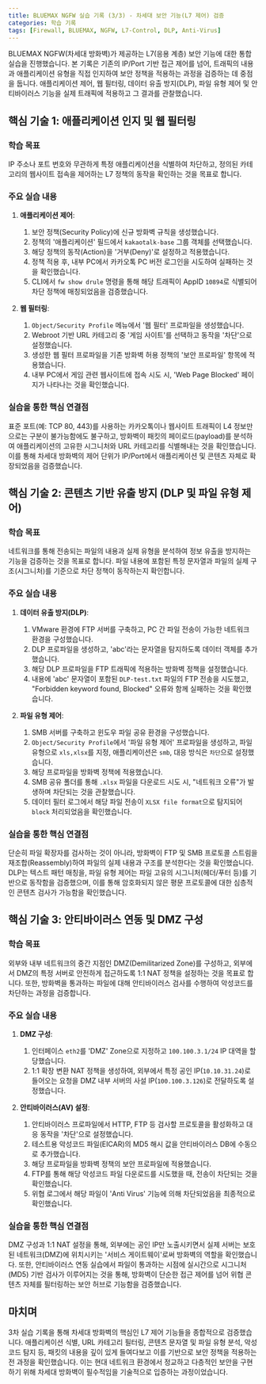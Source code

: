 ```yaml
---
title: BLUEMAX NGFW 실습 기록 (3/3) - 차세대 보안 기능(L7 제어) 검증
categories: 학습 기록
tags: [Firewall, BLUEMAX, NGFW, L7-Control, DLP, Anti-Virus]
---
```


BLUEMAX NGFW(차세대 방화벽)가 제공하는 L7(응용 계층) 보안 기능에 대한 통합 실습을 진행했습니다. 본 기록은 기존의 IP/Port 기반 접근 제어를 넘어, 트래픽의 내용과 애플리케이션 유형을 직접 인지하여 보안 정책을 적용하는 과정을 검증하는 데 중점을 둡니다. 애플리케이션 제어, 웹 필터링, 데이터 유출 방지(DLP), 파일 유형 제어 및 안티바이러스 기능을 실제 트래픽에 적용하고 그 결과를 관찰했습니다.

## 핵심 기술 1: 애플리케이션 인지 및 웹 필터링

### 학습 목표
IP 주소나 포트 번호와 무관하게 특정 애플리케이션을 식별하여 차단하고, 정의된 카테고리의 웹사이트 접속을 제어하는 L7 정책의 동작을 확인하는 것을 목표로 합니다.

### 주요 실습 내용
1.  **애플리케이션 제어**:
    1.  보안 정책(Security Policy)에 신규 방화벽 규칙을 생성했습니다.
    2.  정책의 '애플리케이션' 필드에서 `kakaotalk-base` 그룹 객체를 선택했습니다.
    3.  해당 정책의 동작(Action)을 '거부(Deny)'로 설정하고 적용했습니다.
    4.  정책 적용 후, 내부 PC에서 카카오톡 PC 버전 로그인을 시도하여 실패하는 것을 확인했습니다.
    5.  CLI에서 `fw show drule` 명령을 통해 해당 트래픽이 AppID `10894`로 식별되어 차단 정책에 매칭되었음을 검증했습니다.

2.  **웹 필터링**:
    1.  `Object/Security Profile` 메뉴에서 '웹 필터' 프로파일을 생성했습니다.
    2.  Webroot 기반 URL 카테고리 중 '게임 사이트'를 선택하고 동작을 '차단'으로 설정했습니다.
    3.  생성한 웹 필터 프로파일을 기존 방화벽 허용 정책의 '보안 프로파일' 항목에 적용했습니다.
    4.  내부 PC에서 게임 관련 웹사이트에 접속 시도 시, 'Web Page Blocked' 페이지가 나타나는 것을 확인했습니다.

### 실습을 통한 핵심 연결점
표준 포트(예: TCP 80, 443)를 사용하는 카카오톡이나 웹사이트 트래픽이 L4 정보만으로는 구분이 불가능함에도 불구하고, 방화벽이 패킷의 페이로드(payload)를 분석하여 애플리케이션의 고유한 시그니처와 URL 카테고리를 식별해내는 것을 확인했습니다. 이를 통해 차세대 방화벽의 제어 단위가 IP/Port에서 애플리케이션 및 콘텐츠 자체로 확장되었음을 검증했습니다.

## 핵심 기술 2: 콘텐츠 기반 유출 방지 (DLP 및 파일 유형 제어)

### 학습 목표
네트워크를 통해 전송되는 파일의 내용과 실제 유형을 분석하여 정보 유출을 방지하는 기능을 검증하는 것을 목표로 합니다. 파일 내용에 포함된 특정 문자열과 파일의 실제 구조(시그니처)를 기준으로 차단 정책이 동작하는지 확인합니다.

### 주요 실습 내용
1.  **데이터 유출 방지(DLP)**:
    1.  VMware 환경에 FTP 서버를 구축하고, PC 간 파일 전송이 가능한 네트워크 환경을 구성했습니다.
    2.  DLP 프로파일을 생성하고, 'abc'라는 문자열을 탐지하도록 데이터 객체를 추가했습니다.
    3.  해당 DLP 프로파일을 FTP 트래픽에 적용하는 방화벽 정책을 설정했습니다.
    4.  내용에 'abc' 문자열이 포함된 `DLP-test.txt` 파일의 FTP 전송을 시도했고, "Forbidden keyword found, Blocked" 오류와 함께 실패하는 것을 확인했습니다.

2.  **파일 유형 제어**:
    1.  SMB 서버를 구축하고 윈도우 파일 공유 환경을 구성했습니다.
    2.  `Object/Security Profile`에서 '파일 유형 제어' 프로파일을 생성하고, 파일 유형으로 `xls,xlsx`를 지정, 애플리케이션은 `smb`, 대응 방식은 `차단`으로 설정했습니다.
    3.  해당 프로파일을 방화벽 정책에 적용했습니다.
    4.  SMB 공유 폴더를 통해 `.xlsx` 파일을 다운로드 시도 시, "네트워크 오류"가 발생하며 차단되는 것을 관찰했습니다.
    5.  데이터 필터 로그에서 해당 파일 전송이 `XLSX file format`으로 탐지되어 `block` 처리되었음을 확인했습니다.

### 실습을 통한 핵심 연결점
단순히 파일 확장자를 검사하는 것이 아니라, 방화벽이 FTP 및 SMB 프로토콜 스트림을 재조합(Reassembly)하여 파일의 실제 내용과 구조를 분석한다는 것을 확인했습니다. DLP는 텍스트 패턴 매칭을, 파일 유형 제어는 파일 고유의 시그니처(헤더/푸터 등)를 기반으로 동작함을 검증했으며, 이를 통해 암호화되지 않은 평문 프로토콜에 대한 심층적인 콘텐츠 검사가 가능함을 확인했습니다.

## 핵심 기술 3: 안티바이러스 연동 및 DMZ 구성

### 학습 목표
외부와 내부 네트워크의 중간 지점인 DMZ(Demilitarized Zone)를 구성하고, 외부에서 DMZ의 특정 서버로 안전하게 접근하도록 1:1 NAT 정책을 설정하는 것을 목표로 합니다. 또한, 방화벽을 통과하는 파일에 대해 안티바이러스 검사를 수행하여 악성코드를 차단하는 과정을 검증합니다.

### 주요 실습 내용
1.  **DMZ 구성**:
    1.  인터페이스 `eth2`를 'DMZ' Zone으로 지정하고 `100.100.3.1/24` IP 대역을 할당했습니다.
    2.  1:1 확장 변환 NAT 정책을 생성하여, 외부에서 특정 공인 IP(`10.10.31.24`)로 들어오는 요청을 DMZ 내부 서버의 사설 IP(`100.100.3.126`)로 전달하도록 설정했습니다.

2.  **안티바이러스(AV) 설정**:
    1.  안티바이러스 프로파일에서 HTTP, FTP 등 검사할 프로토콜을 활성화하고 대응 동작을 '차단'으로 설정했습니다.
    2.  테스트용 악성코드 파일(EICAR)의 MD5 해시 값을 안티바이러스 DB에 수동으로 추가했습니다.
    3.  해당 프로파일을 방화벽 정책의 보안 프로파일에 적용했습니다.
    4.  FTP를 통해 해당 악성코드 파일 다운로드를 시도했을 때, 전송이 차단되는 것을 확인했습니다.
    5.  위협 로그에서 해당 파일이 'Anti Virus' 기능에 의해 차단되었음을 최종적으로 확인했습니다.

### 실습을 통한 핵심 연결점
DMZ 구성과 1:1 NAT 설정을 통해, 외부에는 공인 IP만 노출시키면서 실제 서버는 보호된 네트워크(DMZ)에 위치시키는 '서비스 게이트웨이'로써 방화벽의 역할을 확인했습니다. 또한, 안티바이러스 연동 실습에서 파일이 통과하는 시점에 실시간으로 시그니처(MD5) 기반 검사가 이루어지는 것을 통해, 방화벽이 단순한 접근 제어를 넘어 위협 콘텐츠 자체를 필터링하는 보안 허브로 기능함을 검증했습니다.

## 마치며
3차 실습 기록을 통해 차세대 방화벽의 핵심인 L7 제어 기능들을 종합적으로 검증했습니다. 애플리케이션 식별, URL 카테고리 필터링, 콘텐츠 문자열 및 파일 유형 분석, 악성코드 탐지 등, 패킷의 내용을 깊이 있게 들여다보고 이를 기반으로 보안 정책을 적용하는 전 과정을 확인했습니다. 이는 현대 네트워크 환경에서 정교하고 다층적인 보안을 구현하기 위해 차세대 방화벽이 필수적임을 기술적으로 입증하는 과정이었습니다.
